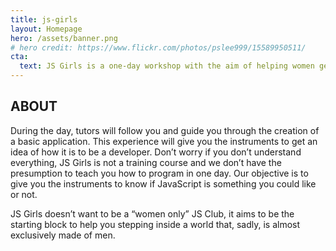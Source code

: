 ```yaml
---
title: js-girls
layout: Homepage
hero: /assets/banner.png
# hero credit: https://www.flickr.com/photos/pslee999/15589950511/
cta:
  text: JS Girls is a one-day workshop with the aim of helping women getting to know the world of JavaScript, the most used programming language in the world.
---
```


## ABOUT

During the day, tutors will follow you and guide you through the creation of a basic application. This experience will give you the instruments to get an idea of how it is to be a developer. Don’t worry if you don’t understand everything, JS Girls is not a training course and we don’t have the presumption to teach you how to program in one day. Our objective is to give you the instruments to know if JavaScript is something you could like or not.

JS Girls doesn’t want to be a “women only” JS Club, it aims to be the starting block to help you stepping inside a world that, sadly, is almost exclusively made of men.

<!--
## Organize

Do you want to organise JS Girls in your city? Fill out this form, it will be a way to know each other better. From our side, we’ll give you all the support you need to make your event a success!

### FAQ How is the workshop structured?

The first part of the morning, after a quick round of introductions, will see a short introductory talk about Web Development and JS. People will then split in tables with four attendees and one tutor each, and we’ll start building our web application.

### I’m interested in being a tutor, what exactly will be my role during the workshop?

You’ll receive some documentation explaining step by step how to build the web application. This is so that every group will develop it in the same way. You’ll be assigned to a table and follow the attendees while they develop. Try to engage them as much as possible, and explain every step, avoiding to transform the workshop in a dictation. If you decide to be a tutor, we count on the fact you won’t fail to transmit your enthusiasm and your love for programming. This is probably the most important thing!

### Support
JS Girls is possible not just thanks to the wonderful volunteers that give their own free time, but also thanks to the sponsors that cover the expenses that are necessary to organise this kind of event. Do you want to sponsor JS Girls? Let’s talk about it! You can also support JS Girls as a global or local media partner, or helping us to spread what we do and our events.
-->
